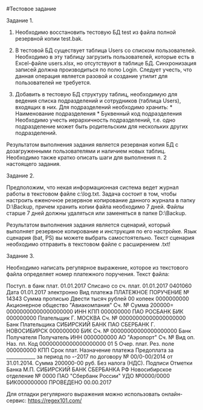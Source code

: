 #Тестовое задание

Задание 1.

1. Необходимо восстановить тестовую БД test из файла полной резервной копии test.bak.

2. В тестовой БД существует таблица Users со списком пользователей. Необходимо в эту таблицу загрузить пользователей, которые есть в Excel-файле users.xlsx, но отсутствуют в таблице БД. Синхронизация записей должна производиться по полю Login. Следует учесть, что данная операция является разовой и создание утилит для пользователей не требуется.

3. Добавить в тестовую БД структуру таблиц, необходимую для ведения списка подразделений и сотрудников (таблица Users), входящих в них. Для подразделений необходимо хранить:
                * Наименование подразделения
                * Буквенный код подразделения
Необходимо учесть иерархичность подразделений, т.е. одно подразделение может быть родительским для нескольких других подразделений.

Результатом выполнения задания является резервная копия БД с дозагруженными пользователями и наличием новых таблиц. Необходимо также кратко описать шаги для выполнения п. 2 настоящего задания.

Задание 2.

Предположим, что некая информационная система ведет журнал работы в текстовом файле c:\log.txt. Задача состоит в том, чтобы настроить еженочное резервное копирование данного журнала в папку D:\Backup, причем хранить копии файла необходимо 7 дней. Файлы старше 7 дней должны удаляться или заменяться в папке D:\Backup.

Результатом выполнения задания является сценарий, который выполняет резервное копирование и инструкция по его настройке. Язык сценария (bat, PS) вы можете выбрать самостоятельно. Текст сценария необходимо отправить в текстовом файле с расширением .txt!

Задание 3.

Необходимо написать регулярное выражение, которое из текстового файла определяет номер платежного поручения. Текст файла:

Поступ. в банк плат.
01.01.2017
Списано со сч. плат.
01.01.2017
0401060
Дата
01.01.2017 электронно
Вид платежа
ПЛАТЕЖНОЕ ПОРУЧЕНИЕ № 14343
Сумма
прописью
Двести тысяч рублей 00 копеек
0000000000
Акционерное общество "Авиакомпания"
Сч. №
Сумма 200000=
00000000000000000000
ИНН КПП 000000000
ПАО РОСБАНК БИК 000000000
Плательщик
Г. МОСКВА Сч. № 00000000000000000000
Банк Плательщика
СИБИРСКИЙ БАНК ПАО СБЕРБАНК Г. НОВОСИБИРСК 000000000 БИК
Сч. № 00000000000000000000
Банк Получателя
Получатель
ИНН 0000000000
АО "Аэропорт"
Сч. №
Вид оп.
Наз. пл.
Код
00000000000000000000
01
5 Очер. плат.
Рез. поле
000000000 КПП
Срок плат.
Назначение платежа
Предоплата за ____________ за период по __-__-2017 по договору № 00/0-00/2014 от 31.01.2014. Сумма 200000-00 руб.
Без налога (НДС).
Подписи Отметки Банка
М.П.
СИБИРСКИЙ БАНК СБЕРБАНКА РФ
Новосибирское отделение № 0000 ПАО
"Сбербанк России"
УДО №0000/0000
БИК000000000
ПРОВЕДЕНО
00.00.2017

Для отладки регулярного выражения можно использовать онлайн-сервис: https://regex101.com/
